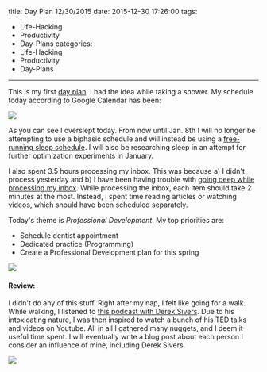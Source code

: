 title: Day Plan 12/30/2015
date: 2015-12-30 17:26:00
tags:
  - Life-Hacking
  - Productivity
  - Day-Plans
categories:
  - Life-Hacking
  - Productivity
  - Day-Plans
---

This is my first [day plan](/day-planning). I had the idea while taking a shower. My schedule today according to Google Calendar has been:

![](/images/google-calendar-agenda-12-30-2015.png)

As you can see I overslept today. From now until Jan. 8th I will no longer be attempting to use a biphasic schedule and will instead be using a [free-running sleep schedule](/hacking-sleep). I will also be researching sleep in an attempt for further optimization experiments in January.

I also spent 3.5 hours processing my inbox. This was because a) I didn't process yesterday and b) I have been having trouble with [going deep while processing my inbox](/inbox). While processing the inbox, each item should take 2 minutes at the most. Instead, I spent time reading articles or watching videos, which should have been scheduled separately.

Today's theme is *Professional Development*. My top priorities are:
- Schedule dentist appointment
- Dedicated practice (Programming)
- Create a Professional Development plan for this spring

![](/images/google-calendar-agenda-12-30-2015_2.png)

#### Review:

I didn't do any of this stuff. Right after my nap, I felt like going for a walk. While walking, I listened to [this podcast with Derek Sivers](http://fourhourworkweek.com/2015/12/28/derek-sivers-reloaded-on-success-habits-and-billionaires-with-perfect-abs). Due to his intoxicating nature, I was then inspired to watch a bunch of his TED talks and videos on Youtube. All in all I gathered many nuggets, and I deem it useful time spent. I will eventually write a blog post about each person I consider an influence of mine, including Derek Sivers.

![](/images/google-calendar-agenda-12-30-2015_3.png)
